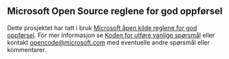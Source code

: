 ## <a name="microsoft-open-source-code-of-conduct"></a>Microsoft Open Source reglene for god oppførsel
Dette prosjektet har tatt i bruk [Microsoft åpen kilde reglene for god oppførsel](https://opensource.microsoft.com/codeofconduct/). For mer informasjon se [Koden for utføre vanlige spørsmål](https://opensource.microsoft.com/codeofconduct/faq/) eller kontakt [opencode@microsoft.com](mailto:opencode@microsoft.com) med eventuelle andre spørsmål eller kommentarer.